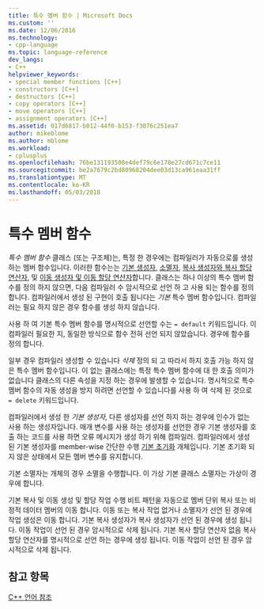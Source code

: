 ```yaml
---
title: 특수 멤버 함수 | Microsoft Docs
ms.custom: ''
ms.date: 12/06/2016
ms.technology:
- cpp-language
ms.topic: language-reference
dev_langs:
- C++
helpviewer_keywords:
- special member functions [C++]
- constructors [C++]
- destructors [C++]
- copy operators [C++]
- move operators [C++]
- assignment operators [C++]
ms.assetid: 017d6817-b012-44f0-b153-f3076c251ea7
author: mikeblome
ms.author: mblome
ms.workload:
- cplusplus
ms.openlocfilehash: 76be131193508e4def79c6e178e27cd671c7ce11
ms.sourcegitcommit: be2a7679c2bd80968204dee03d13ca961eaa31ff
ms.translationtype: MT
ms.contentlocale: ko-KR
ms.lasthandoff: 05/03/2018
---
```

# <a name="special-member-functions"></a>특수 멤버 함수  
  
*특수 멤버 함수* 클래스 (또는 구조체)는, 특정 한 경우에는 컴파일러가 자동으로를 생성 하는 멤버 함수입니다. 이러한 함수는는 [기본 생성자](constructors-cpp.md#default_constructors), [소멸자](destructors-cpp.md), [복사 생성자와 복사 할당 연산자](copy-constructors-and-copy-assignment-operators-cpp.md), 및 [이동 생성자 및 이동 할당 연산자](move-constructors-and-move-assignment-operators-cpp.md)합니다. 클래스는 하나 이상의 특수 멤버 함수를 정의 하지 않으면, 다음 컴파일러 수 암시적으로 선언 하 고 사용 되는 함수를 정의 합니다. 컴파일러에서 생성 된 구현이 호출 됩니다는 *기본* 특수 멤버 함수입니다. 컴파일러는 필요 하지 않은 경우 함수를 생성 하지 않습니다.  
  
사용 하 여 기본 특수 멤버 함수를 명시적으로 선언할 수는 `= default` 키워드입니다. 이 컴파일러 필요한 지, 동일한 방식으로 함수 전혀 선언 되지 않았습니다. 경우에 함수를 정의 합니다. 

일부 경우 컴파일러 생성할 수 있습니다 *삭제* 정의 되 고 따라서 하지 호출 가능 하지 않은 특수 멤버 함수입니다. 이 없는 클래스에는 특정 특수 멤버 함수에 대 한 호출 의미가 없습니다 클래스의 다른 속성을 지정 하는 경우에 발생할 수 있습니다. 명시적으로 특수 멤버 함수의 자동 생성을 방지 하려면 선언할 수 있습니다를 사용 하 여 삭제 된 것으로 `= delete` 키워드입니다.  
  
컴파일러에서 생성 한 *기본 생성자*, 다른 생성자를 선언 하지 하는 경우에 인수가 없는 사용 하는 생성자입니다. 매개 변수를 사용 하는 생성자를 선언한 경우 기본 생성자를 호출 하는 코드를 사용 하면 오류 메시지가 생성 하기 위해 컴파일러. 컴파일러에서 생성 된 기본 생성자를 member-wise 간단한 수행 [기본 초기화](initializers.md#default_initialization) 개체입니다. 기본 초기화 되지 않은 상태에서 모든 멤버 변수를 유지합니다.  
  
기본 소멸자는 개체의 경우 소멸을 수행합니다. 이 가상 기본 클래스 소멸자는 가상이 경우에 합니다.  
  
기본 복사 및 이동 생성 및 할당 작업 수행 비트 패턴을 자동으로 멤버 단위 복사 또는 비정적 데이터 멤버의 이동 합니다. 이동 또는 복사 작업 없거나 소멸자가 선언 된 경우에 작업 생성은 이동 합니다. 기본 복사 생성자가 복사 생성자가 선언 된 경우에 생성 됩니다. 이동 작업이 선언 된 경우 암시적으로 삭제 됩니다. 기본 복사 할당 연산자 없음 복사 할당 연산자를 명시적으로 선언 하는 경우에 생성 됩니다. 이동 작업이 선언 된 경우 암시적으로 삭제 됩니다.  
  
## <a name="see-also"></a>참고 항목  
[C++ 언어 참조](cpp-language-reference.md)  



 
